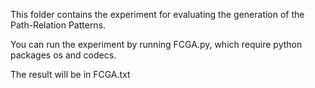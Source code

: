 This folder contains the experiment for evaluating the generation of the Path-Relation Patterns.

You can run the experiment by running FCGA.py, which require python packages os and codecs.

The result will be in FCGA.txt
